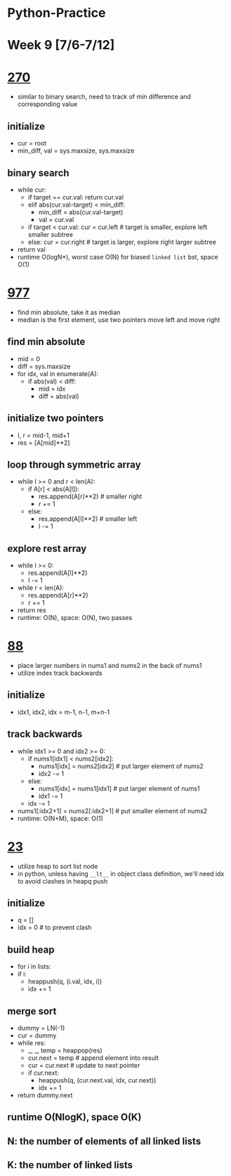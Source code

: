 # Python-Practice

# Week 9 [7/6-7/12]
# [270](https://leetcode.com/problems/closest-binary-search-tree-value/)
  - similar to binary search, need to track of min difference and corresponding value
  ## initialize
  - cur = root
  - min_diff, val = sys.maxsize, sys.maxsize
  ## binary search
  - while cur:
    - if target == cur.val: return cur.val
    - elif abs(cur.val-target) < min_diff:
      - min_diff = abs(cur.val-target)
      - val = cur.val
    - if target < cur.val: cur = cur.left # target is smaller, explore left smaller subtree
    - else: cur = cur.right # target is larger, explore right larger subtree
  - return val
  - runtime O(logN*), worst case O(N) for biased `linked list` bst, space O(1)

# [977](https://leetcode.com/problems/squares-of-a-sorted-array/)
  - find min absolute, take it as median
  - median is the first element, use two pointers move left and move right
  ## find min absolute
  - mid = 0
  - diff = sys.maxsize
  - for idx, val in enumerate(A):
    - if abs(val) < diff:
      - mid = idx
      - diff = abs(val)
  ## initialize two pointers
  - l, r = mid-1, mid+1
  - res = [A[mid]**2]
  ## loop through symmetric array
  - while l >= 0 and r < len(A):
    - if A[r] < abs(A[l]):
      - res.append(A[r]**2) # smaller right
      - r += 1
    - else:
      - res.append(A[l]**2) # smaller left
      - l -= 1
  ## explore rest array
  - while l >= 0:
    - res.append(A[l]**2)
    - l -= 1
  - while r < len(A):
    - res.append(A[r]**2)
    - r += 1
  - return res
  - runtime: O(N), space: O(N), two passes

# [88](https://leetcode.com/problems/merge-sorted-array/)
  - place larger numbers in nums1 and nums2 in the back of nums1
  - utilize index track backwards
  ## initialize
  - idx1, idx2, idx = m-1, n-1, m+n-1
  ## track backwards
  - while idx1 >= 0 and idx2 >= 0:
    - if nums1[idx1] < nums2[idx2]:
      - nums1[idx] = nums2[idx2] # put larger element of nums2
      - idx2 -= 1
    - else:
      - nums1[idx] = nums1[idx1] # put larger element of nums1
      - idx1 -= 1
    - idx -= 1
  - nums1[:idx2+1] = nums2[:idx2+1] # put smaller element of nums2
  - runtime: O(N+M), space: O(1)
  
# [23](https://leetcode.com/problems/merge-k-sorted-lists/)
  - utilize heap to sort list node
  - in python, unless having `__lt__` in object class definition, 
    we'll need idx to avoid clashes in heapq push
  ## initialize
  - q = []
  - idx = 0 # to prevent clash
  ## build heap
  - for i in lists:
  - if i:
    - heappush(q, (i.val, idx, i))
    - idx += 1
  ## merge sort
  - dummy = LN(-1)
  - cur = dummy
  - while res:
    - _, _, temp = heappop(res)
    - cur.next = temp # append element into result
    - cur = cur.next # update to next pointer
    - if cur.next:
      - heappush(q, (cur.next.val, idx, cur.next))
      - idx += 1
  - return dummy.next
  ## runtime O(NlogK), space O(K)
  ## N: the number of elements of all linked lists
  ## K: the number of linked lists
  
  
